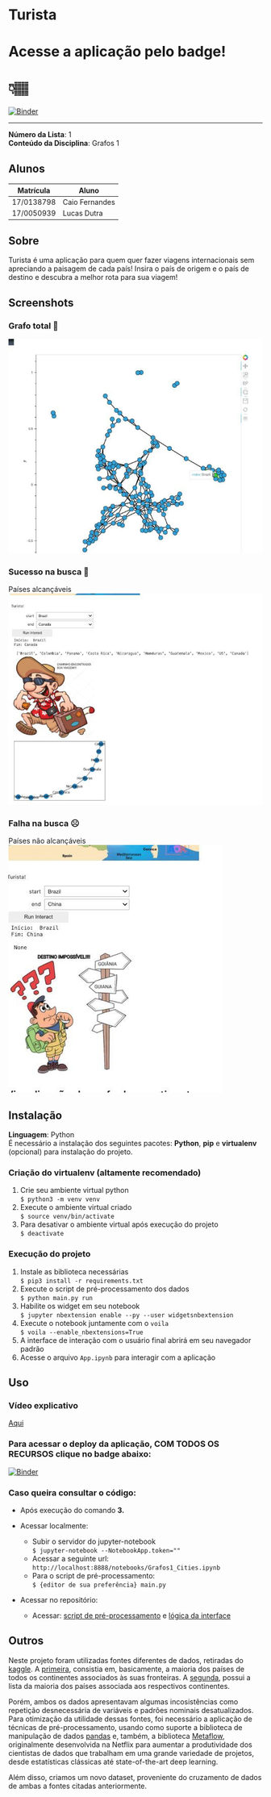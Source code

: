 # Turista
# Acesse a aplicação pelo badge! 
# 👇🏽
[![Binder](https://mybinder.org/badge_logo.svg)](https://mybinder.org/v2/gh/projeto-de-algoritmos/Grafos1_Turista/master?urlpath=%2Fvoila%2Frender%2Fapp.ipynb)

---

**Número da Lista**: 1<br>
**Conteúdo da Disciplina**: Grafos 1<br>

## Alunos
|Matrícula | Aluno |
| -- | -- |
| 17/0138798  |  Caio Fernandes |
| 17/0050939  |  Lucas Dutra    |

## Sobre 
Turista é uma aplicação para quem quer fazer viagens internacionais sem apreciando a paisagem de cada país! Insira o país de origem e o país de destino e descubra a melhor rota para sua viagem!  

## Screenshots
### Grafo total 🙂
![total_graph](img/all_graph.jpg)
### Sucesso na busca 🙂
Países alcançáveis
![success](img/success.jpg)
### Falha na busca ☹️
Países não alcançáveis
![fail](img/fail.jpg)

## Instalação 
**Linguagem**: Python<br>
É necessário a instalação dos seguintes pacotes: **Python**, **pip** e **virtualenv** (opcional) para instalação do projeto.
### Criação do virtualenv (altamente recomendado)
1. Crie seu ambiente virtual python  
    ```$ python3 -m venv venv ```  
2. Execute o ambiente virtual criado  
    ```$ source venv/bin/activate```  
3. Para desativar o ambiente virtual após execução do projeto   
    ```$ deactivate```
### Execução do projeto
1. Instale as biblioteca necessárias  
    ```$ pip3 install -r requirements.txt```
2. Execute o script de pré-processamento dos dados  
    ```$ python main.py run```
3. Habilite os widget em seu notebook  
    ```$ jupyter nbextension enable --py --user widgetsnbextension```
4. Execute o notebook juntamente com o `voila`  
   ```$ voila --enable_nbextensions=True```
5. A interface de interação com o usuário final abrirá em seu navegador padrão  
6. Acesse o arquivo `App.ipynb` para interagir com a aplicação

## Uso 

### Vídeo explicativo
[Aqui](https://github.com/projeto-de-algoritmos/Grafos1_Turista/blob/master/app.mp4)

### Para acessar o deploy da aplicação, COM TODOS OS RECURSOS clique no badge abaixo:
[![Binder](https://mybinder.org/badge_logo.svg)](https://mybinder.org/v2/gh/projeto-de-algoritmos/Grafos1_Turista/master?urlpath=%2Fvoila%2Frender%2Fapp.ipynb)

### Caso queira consultar o código:
- Após execução do comando **3.** 
- Acessar localmente:
  - Subir o servidor do jupyter-notebook  
  `$ jupyter-notebook --NotebookApp.token=""`
  - Acessar a seguinte url:  
  `http://localhost:8888/notebooks/Grafos1_Cities.ipynb`
  - Para o script de pré-processamento:  
  `$ {editor de sua preferência} main.py`
  
- Acessar no repositório:
  - Acessar: [script de pré-processamento](https://github.com/projeto-de-algoritmos/Grafos1_Turista/blob/master/main.py) e [lógica da interface](https://github.com/projeto-de-algoritmos/Grafos1_Turista/blob/master/main.py)

## Outros 
<p>Neste projeto foram utilizadas fontes diferentes de dados, retiradas do <a href="https://www.kaggle.com/">kaggle</a>. A <a href="https://www.kaggle.com/resheto/country-borders">primeira</a>, consistia em, basicamente, a maioria dos países de todos os continentes associados às suas fronteiras. A <a href="https://www.kaggle.com/tomvebrcz/countriesandcontinents">segunda</a>, possui a lista da maioria dos países associada aos respectivos continentes.</p>

<p>Porém, ambos os dados apresentavam algumas incosistências como repetição desnecessária de variáveis e padrões nominais desatualizados. Para otimização da utilidade dessas fontes, foi necessário a aplicação de técnicas de pré-processamento, usando como suporte a biblioteca de manipulação de dados <a href="https://pandas.pydata.org/">pandas</a> e, também, a biblioteca <a href="https://metaflow.org/">Metaflow</a>, originalmente desenvolvida na Netflix para aumentar a produtividade dos cientistas de dados que trabalham em uma grande variedade de projetos, desde estatísticas clássicas até state-of-the-art deep learning.</p>

<p>Além disso, criamos um novo dataset, proveniente do cruzamento de dados de ambas a fontes citadas anteriormente.</p>
